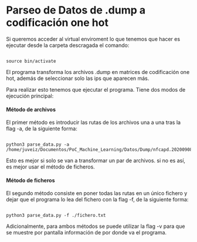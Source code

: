 # Parseo de Datos de .dump a codificación one hot

Si queremos acceder al virtual enviroment lo que tenemos que hacer es ejecutar desde la carpeta descragada el comando:

~~~

source bin/activate

~~~

El programa transforma los archivos .dump en matrices de codificación one hot, además de seleccionar solo las ips que aparecen más.

Para realizar esto tenemos que ejecutar el programa. Tiene dos modos de ejecución principal:

#### Método de archivos

El primer método es introducir las rutas de los archivos una a una tras la flag -a, de la siguiente forma:

~~~

python3 parse_data.py -a /home/juveiz/Documentos/PoC_Machine_Learning/Datos/Dump/nfcapd.202009081615.dump 

~~~

Esto es mejor si solo se van a transformar un par de archivos. si no es así, es mejor usar el método de ficheros.

#### Método de ficheros

El segundo método consiste en poner todas las rutas en un único fichero y dejar que el programa lo lea del fichero con la flag -f, de la siguiente forma:

~~~

python3 parse_data.py -f ./fichero.txt 

~~~

Adicionalmente, para ambos métodos se puede utilizar la flag -v para que se muestre por pantalla información de por donde va el programa.